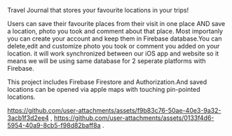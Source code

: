 Travel Journal that stores your favourite locations in your trips! 

Users can save their favourite places from their visit in one place AND save a location, photo you took and comment about that place.
Most importanly you can create your account and keep them in Firebase database.You can delete,edit and customize photo you took or comment you added on your location.
it will work synchronized between our iOS app and website so it means we will be using same database for 2 seperate platforms with Firebase.

This project includes Firebase Firestore and Authorization.And saved locations can be opened via apple maps with touching pin-pointed locations. 

https://github.com/user-attachments/assets/f9b83c76-50ae-40e3-9a32-3acb1f3d2ee4 ,
https://github.com/user-attachments/assets/0133f4d6-5954-40a9-8cb5-f98d82baff8a .
